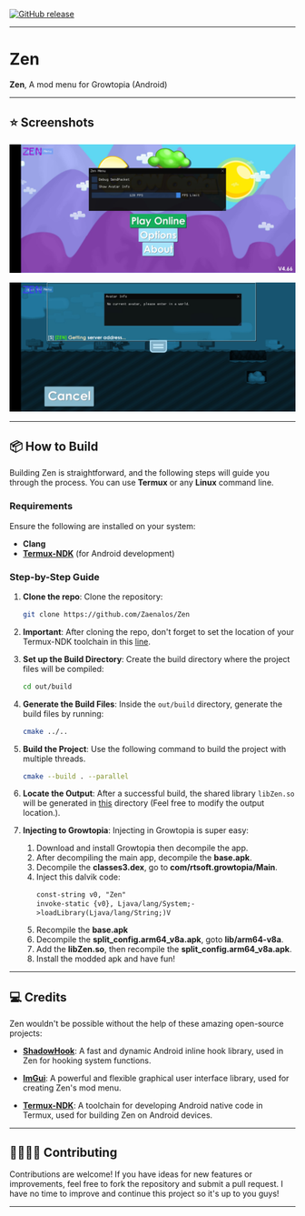 [![GitHub release](https://img.shields.io/github/v/release/Zaenalos/Zen)](https://github.com/Zaenalos/Zen/releases)

---

# Zen
**Zen**, A mod menu for Growtopia (Android)

---

## ⭐ Screenshots

![Zen Screenshot 1](images/Zen1.jpg)

![Zen Screenshot 2](images/Zen2.jpg)

---

## 📦 How to Build

Building Zen is straightforward, and the following steps will guide you through the process. You can use **Termux** or any **Linux** command line.

### Requirements

Ensure the following are installed on your system:
- **Clang**
- **[Termux-NDK](https://github.com/lzhiyong/termux-ndk)** (for Android development)

### Step-by-Step Guide

1. **Clone the repo**:
   Clone the repository:
   ```bash
   git clone https://github.com/Zaenalos/Zen
   ```
   
2. **Important**:
   After cloning the repo, don't forget to set the location of your Termux-NDK toolchain in this [line](https://github.com/Zaenalos/Zen/blob/main/CMakeLists.txt#L3).

3. **Set up the Build Directory**:
   Create the build directory where the project files will be compiled:
   ```bash
   cd out/build
   ```

4. **Generate the Build Files**:
   Inside the `out/build` directory, generate the build files by running:
   ```bash
   cmake ../..
   ```

5. **Build the Project**:
   Use the following command to build the project with multiple threads.
   ```bash
   cmake --build . --parallel
   ```

6. **Locate the Output**:
   After a successful build, the shared library `libZen.so` will be generated in [this](https://github.com/Zaenalos/Zen/blob/main/CMakeLists.txt#L32) directory (Feel free to modify the output location.).

7. **Injecting to Growtopia**:
   Injecting in Growtopia is super easy:
   1. Download and install Growtopia then decompile the app.
   2. After decompiling the main app, decompile the **base.apk**.
   3. Decompile the **classes3.dex**, go to **com/rtsoft.growtopia/Main**.
   4. Inject this dalvik code:
      ```dalvik
      const-string v0, "Zen"
	  invoke-static {v0}, Ljava/lang/System;->loadLibrary(Ljava/lang/String;)V
      ```
   5. Recompile the **base.apk**
   6. Decompile the **split_config.arm64_v8a.apk**, goto **lib/arm64-v8a**.
   7. Add the **libZen.so**, then recompile the **split_config.arm64_v8a.apk**.
   8. Install the modded apk and have fun!
---

## 💻 Credits

Zen wouldn't be possible without the help of these amazing open-source projects:

- **[ShadowHook](https://github.com/bytedance/android-inline-hook)**: A fast and dynamic Android inline hook library, used in Zen for hooking system functions.  
  
- **[ImGui](https://github.com/ocornut/imgui)**: A powerful and flexible graphical user interface library, used for creating Zen's mod menu.  

- **[Termux-NDK](https://github.com/lzhiyong/termux-ndk)**: A toolchain for developing Android native code in Termux, used for building Zen on Android devices.  

---

## 🫱🏻‍🫲🏿 Contributing

Contributions are welcome! If you have ideas for new features or improvements, feel free to fork the repository and submit a pull request. I have no time to improve and continue this project so it's up to you guys!

---